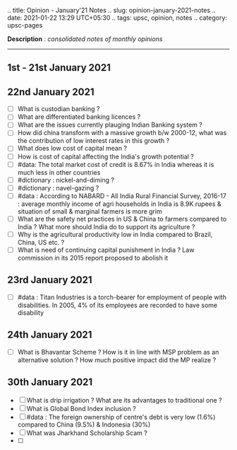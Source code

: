 .. title: Opinion - January'21 Notes
.. slug: opinion-january-2021-notes
.. date: 2021-01-22 13:29 UTC+05:30
.. tags: upsc, opinion, notes
.. category: upsc-pages

**Description** : *consolidated notes of monthly opinions*

***
<!-- TEASER_END -->

## 1st - 21st January 2021

## 22nd January 2021
- [ ] What is custodian banking ? 
- [ ] What are differentiated banking licences ?
- [ ] What are the issues currently plauging Indian Banking system ? 
- [ ] How did china transform with a massive growth b/w 2000-12, what was the contribution of low interest rates in this growth ? 
- [ ] What does low cost of capital mean ?
- [ ] How is cost of capital affecting the India's growth potential ? 
- [ ] #data: The total market cost of credit is 8.67% in India whereas it is much less in other countries
- [ ] #dictionary : nickel-and-diming ? 
- [ ] #dictionary : navel-gazing ? 
- [ ] #data : According to NABARD - All India Rural Financial Survey, 2016-17 : average monthly income of agri households in India is 8.9K rupees & situation of small & marginal farmers is more grim
- [ ] What are the safety net practices in US & China to farmers compared to India ? What more should India do to support its agriculture ?
- [ ] Why is the agricultural productivity low in India compared to Brazil, China, US etc. ?
- [ ] What is need of continuing capital punishment in India ? Law commission in its 2015 report proposed to abolish it 

## 23rd January 2021
- [ ] #data : Titan Industries is a torch-bearer for employment of people with disabilities. In 2005, 4% of its employees are recorded to have some disability

## 24th January 2021
- [ ] What is Bhavantar Scheme ? How is it in line with MSP problem as an alternative solution ? How much positive impact did the MP realize ? 

## 30th January 2021
- [ ] What is drip irrigation ? What are its advantages to traditional one ?
- [ ] What is Global Bond Index inclusion ? 
- [ ] #data : The foreign ownership of centre's debt is very low (1.6%) compared to China (9.5%) & Indonesia (30%)
- [ ] What was Jharkhand Scholarship Scam ? 
- [ ] 
